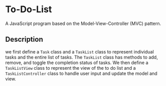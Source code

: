 # To-Do-List 

A JavaScript program based on the Model-View-Controller (MVC) pattern.

## Description 

we first define a `Task` class and a `TaskList` class to represent individual tasks and the entire list of tasks.
The `TaskList` class has methods to add, remove, and toggle the completion status of tasks.
We then define a `TaskListView` class to represent the view of the to do list and a `TaskListController` class to handle user input and update the model and view.
 
